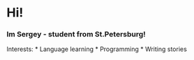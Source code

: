 <div> 
  <h1> Hi! </h1> 
  <h3> Im Sergey - student from St.Petersburg! </h3>
</div> 
Interests: 
* Language learning
* Programming
* Writing stories
